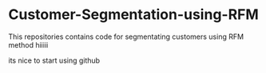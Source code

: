 # Customer-Segmentation-using-RFM
This repositories contains code for segmentating customers using RFM method
hiiiii

its nice to start using github